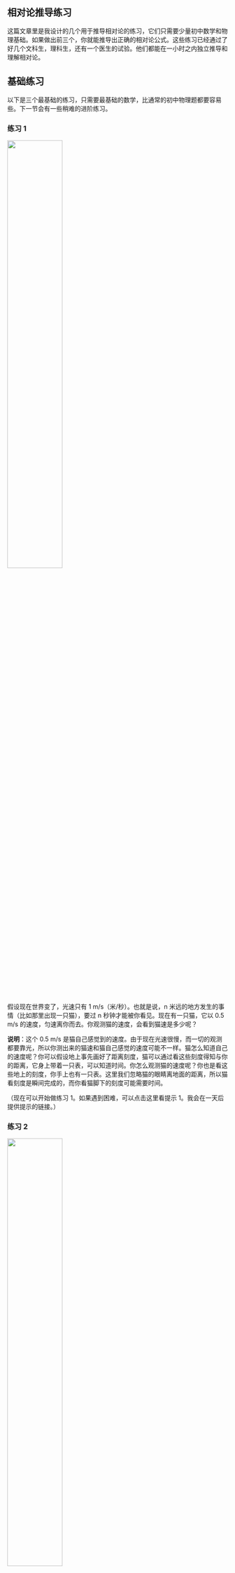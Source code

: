 <div class="inner">
<h2>相对论推导练习</h2>
<p>这篇文章里是我设计的几个用于推导相对论的练习，它们只需要少量初中数学和物理基础。如果做出前三个，你就能推导出正确的相对论公式。这些练习已经通过了好几个文科生，理科生，还有一个医生的试验。他们都能在一小时之内独立推导和理解相对论。</p>
<h2 id="基础练习">基础练习</h2>
<p>以下是三个最基础的练习，只需要最基础的数学，比通常的初中物理题都要容易些。下一节会有一些稍难的进阶练习。</p>
<h3 id="练习-1">练习 1</h3>
<p><img src="https://www.yinwang.org/images/cat-running-away.jpg" width="50%" /></p>
<p>假设现在世界变了，光速只有 1 m/s（米/秒）。也就是说，n 米远的地方发生的事情（比如那里出现一只猫），要过 n 秒钟才能被你看见。现在有一只猫，它以 0.5 m/s 的速度，匀速离你而去。你观测猫的速度，会看到猫速是多少呢？</p>
<p><strong>说明</strong>：这个 0.5 m/s 是猫自己感觉到的速度。由于现在光速很慢，而一切的观测都要靠光，所以你测出来的猫速和猫自己感觉的速度可能不一样。猫怎么知道自己的速度呢？你可以假设地上事先画好了距离刻度，猫可以通过看这些刻度得知与你的距离，它身上带着一只表，可以知道时间。你怎么观测猫的速度呢？你也是看这些地上的刻度，你手上也有一只表。这里我们忽略猫的眼睛离地面的距离，所以猫看刻度是瞬间完成的，而你看猫脚下的刻度可能需要时间。</p>
<p>（现在可以开始做练习 1。如果遇到困难，可以点击这里看提示 1。我会在一天后提供提示的链接。）</p>
<h3 id="练习-2">练习 2</h3>
<p><img src="https://www.yinwang.org/images/cat-running-towards.jpg" width="50%" /></p>
<p>跟练习 1 一样，光速还是只有 1 m/s，但这次猫不是离你而去，而是以 0.5 m/s 的速度朝你跑来。这次你测出来的猫速是多少呢？</p>
<p><strong>思考</strong>：为什么猫离开你和接近你两种情况，你观测到的速度不一样呢？请设想一个日常生活中的情景（比如两个人约见面，发消息出现严重延迟），用它来理解这个事情。</p>
<h3 id="练习-3">练习 3</h3>
<p>根据上面两个练习的思路，把具体的数字换成变量，推导出通用的公式。猫以 v<sub>a</sub> 的速度离你而去，光速是 c，求你测出来的猫速（v<sub>s</sub>）与 v<sub>a</sub> 的关系。结果应该是  v<sub>s</sub>  = … 这样的形式，右边的表达式里包含了 v<sub>a</sub> 。</p>
<p>变量的定义：</p>
<p>v<sub>a</sub> ：猫自己感觉到的速度<br />
v<sub>s</sub> ：你观察到的猫的速度<br />
c：光速</p>
<p><strong>验证公式</strong>：把练习 1 和练习 2 的具体数字代入到练习 3 推导出来的公式里，看看是否符合之前算出来的结果？注意公式里的  v<sub>a</sub>  表示“猫离开的速度”，如果猫朝你跑过来，可以用负数表示  v<sub>a</sub> 。</p>
<p>至此，你已经推导出了正确的「相对论速度变换公式」。</p>
<h2 id="爱因斯坦的错误">爱因斯坦的错误</h2>
<p>如果你学过爱因斯坦的相对论公式，就会发现我们这里推导出来的公式，是和爱因斯坦的公式不一样的。如果用爱因斯坦的公式，无论猫往哪个方向跑，算出来的结果都是一样的。爱因斯坦的公式是错误的，而且他把问题严重的复杂化和神秘化了。本来是初中级别的物理问题，结果搞得几乎没人能懂。</p>
<p>前面的练习都在研究物体的速度。由于光速有限，所以物体的其它性质，比如时间，长度，能量，频率等，也会随着运动发生类似的“观测扭曲”。注意，这些“观测扭曲”只是因为光的延迟导致的主观错觉，并不是物体的性质发生了实质的变化。物体的速度，时间，长度，能量，频率并不会发生实质的变化，只是观察者看着不一样而已。</p>
<p>相对论的意义就在于把观测到的数据“消除扭曲”，还原为实际的数据。相对论只是一个“观测理论”，而不是一个“实质理论”。不理解这一点，以为高速运动会导致物体的性质发生实质变化，比如“时间会走得慢一些”，就是各种误解的来源。多年以后，这些累积起来的误解让物理学发展成了一个近乎科幻的学科。</p>
<p>如果你想更进一步理解其他的物理性质会如何发生观测扭曲，可以继续做以下的练习。</p>
<h2 id="进阶练习">进阶练习</h2>
<p>下面是一些进阶的思考和扩展练习，它们也都只需要初中物理知识就能解答，但有些可能需要更多的思考，做不出来都可以跳过。</p>
<h3 id="练习-4">练习 4</h3>
<p>光速还是只有 1 m/s。假设这只猫静止时，你看到它的长度（实际长度）是 1 米。请计算：</p>
<p>a) 当它以 0.5 m/s 的速度<strong>离开你</strong>的时候，你观测到它的长度是多少？</p>
<p>b) 当它以 0.5 m/s 的速度<strong>接近你</strong>的时候，你观测到它的长度是多少？</p>
<p>使用 (a) 和 (b) 得到的思路，推导出观测长度 l<sub>s</sub> 与实际长度 l<sub>a</sub> 之间的换算关系。</p>
<h3 id="练习-5">练习 5</h3>
<p>请自己想办法推导：</p>
<ol>
<li>猫身上那只表的时间（time）换算公式</li>
<li>猫的质量（mass）换算公式</li>
<li>猫的动能（kinetic energy）换算公式</li>
<li>猫的动量（momentum）换算公式</li>
<li>猫的颜色（光的频率）换算公式</li>
</ol>
<p>这里面有些有点难，做不出来可以跳过。</p>
<h3 id="练习-6">练习 6</h3>
<p>参考爱因斯坦的<a href="https://en.wikipedia.org/wiki/Special_relativity">狭义相对论公式</a>，是和我们推导出来的公式不一样的。对于以上练习，由他的公式得到的结果会有什么不同？你认为爱因斯坦的公式有什么问题吗？谁的公式是正确的？</p>
<p>可以试着读一下爱因斯坦的<a href="https://www.physics.umd.edu/courses/Phys606/spring_2011/einstein_electrodynamics_of_moving_bodies.pdf">原版相对论论文</a>，看看他具体是哪些地方弄错了。</p>
<h3 id="练习-7">练习 7</h3>
<p>了解一下相对论的「<a href="https://en.wikipedia.org/wiki/Twin_paradox">twin paradox</a>」悖论，它为什么会发生？如果使用我们这里推导出来的相对论公式，twin paradox 还会发生吗？</p>
<h3 id="练习-8难">练习 8（难）</h3>
<p>这个练习稍有点难。参考爱因斯坦的 E = mc<sup>2</sup> 论文（<a href="https://www.yinwang.org/resources/Einstein.E=mc2.pdf">论文链接</a>），理解他推导「质能方程」 E = mc<sup>2</sup> 的过程，他是通过相对论推导出 E = mc<sup>2</sup> 的。你能看出他的推导过程有什么错误吗？使用我们推导出来的相对论公式，用类似的方式重新进行推导，正确的「质能方程」应该是什么样子？</p>
<p>练习就是这些，稍后我会提供其中一些的提示和解答。</p>
</div>
<!--
<div class="ad-banner" style="margin-top: 5px">
<script async src="//pagead2.googlesyndication.com/pagead/js/adsbygoogle.js"></script>
<ins class="adsbygoogle"
                    style="display:inline-block;width:100%;height:90px"
                    data-ad-client="ca-pub-1331524016319584"
                    data-ad-slot="6657867155"></ins>
<script>(adsbygoogle = window.adsbygoogle || []).push({});</script>
</div>
<script data-ad-client="ca-pub-1331524016319584" async
            src="https://pagead2.googlesyndication.com/pagead/js/adsbygoogle.js">
</script>
        -->
    